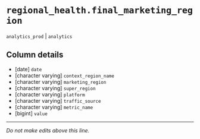 # `regional_health.final_marketing_region`
`analytics_prod` | `analytics`

## Column details
* [date]      `date`
* [character varying] `context_region_name`
* [character varying] `marketing_region`
* [character varying] `super_region`
* [character varying] `platform`
* [character varying] `traffic_source`
* [character varying] `metric_name`
* [bigint]    `value`

-------------------------------------------------------------------------------
*Do not make edits above this line.*
